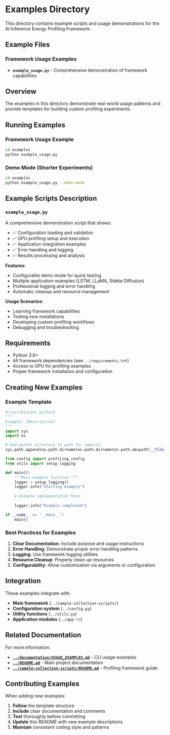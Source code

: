 # Examples Directory

This directory contains example scripts and usage demonstrations for the AI Inference Energy Profiling Framework.

## Example Files

### **Framework Usage Examples**
- **`example_usage.py`** - Comprehensive demonstration of framework capabilities

## Overview

The examples in this directory demonstrate real-world usage patterns and provide templates for building custom profiling experiments.

## Running Examples

### Framework Usage Example
```bash
cd examples
python example_usage.py
```

### Demo Mode (Shorter Experiments)
```bash
cd examples  
python example_usage.py --demo-mode
```

## Example Scripts Description

### `example_usage.py`
A comprehensive demonstration script that shows:
- ✅ Configuration loading and validation
- ✅ GPU profiling setup and execution
- ✅ Application integration examples
- ✅ Error handling and logging
- ✅ Results processing and analysis

**Features:**
- Configurable demo mode for quick testing
- Multiple application examples (LSTM, LLaMA, Stable Diffusion)
- Professional logging and error handling
- Automatic cleanup and resource management

**Usage Scenarios:**
- Learning framework capabilities
- Testing new installations
- Developing custom profiling workflows
- Debugging and troubleshooting

## Requirements

- Python 3.6+
- All framework dependencies (see `../requirements.txt`)
- Access to GPU for profiling examples
- Proper framework installation and configuration

## Creating New Examples

### Example Template
```python
#!/usr/bin/env python3
"""
Example: [Description]
"""
import sys
import os

# Add parent directory to path for imports
sys.path.append(os.path.dirname(os.path.dirname(os.path.abspath(__file__))))

from config import profiling_config
from utils import setup_logging

def main():
    """Main example function."""
    logger = setup_logging()
    logger.info("Starting example")
    
    # Example implementation here
    
    logger.info("Example completed")

if __name__ == "__main__":
    main()
```

### Best Practices for Examples
1. **Clear Documentation**: Include purpose and usage instructions
2. **Error Handling**: Demonstrate proper error handling patterns
3. **Logging**: Use framework logging utilities
4. **Resource Cleanup**: Properly clean up resources
5. **Configurability**: Allow customization via arguments or configuration

## Integration

These examples integrate with:
- **Main framework** (`../sample-collection-scripts/`)
- **Configuration system** (`../config.py`)
- **Utility functions** (`../utils.py`)
- **Application modules** (`../app-*/`)

## Related Documentation

For more information:
- **[`../documentation/USAGE_EXAMPLES.md`](../documentation/USAGE_EXAMPLES.md)** - CLI usage examples
- **[`../README.md`](../README.md)** - Main project documentation
- **[`../sample-collection-scripts/README.md`](../sample-collection-scripts/README.md)** - Profiling framework guide

## Contributing Examples

When adding new examples:
1. **Follow** the template structure
2. **Include** clear documentation and comments
3. **Test** thoroughly before committing
4. **Update** this README with new example descriptions
5. **Maintain** consistent coding style and patterns
